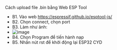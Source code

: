Cách upload file .bin bằng Web ESP Tool
  * B1. Vào web https://espressif.github.io/esptool-js/
  * B2. Chọn connect, chọn port
  * B3. Làm như ảnh:
  * ![image](https://github.com/user-attachments/assets/2998f308-1d20-4a59-b2c1-533165c3739e)
  * B4. Chọn Program để tiến hành nạp
  * B5. Nhấn nút rst để khởi động lại ESP32 CYD
